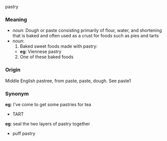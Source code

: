 pastry
### Meaning
+ _noun_: Dough or paste consisting primarily of flour, water, and shortening that is baked and often used as a crust for foods such as pies and tarts
+ _noun_:
   1. Baked sweet foods made with pastry:
    + __eg__: Viennese pastry
   2. One of these baked foods

### Origin

Middle English pastree, from paste, paste, dough. See paste1

### Synonym

__eg__: I've come to get some pastries for tea

+ TART

__eg__: seal the two layers of pastry together

+ puff pastry


